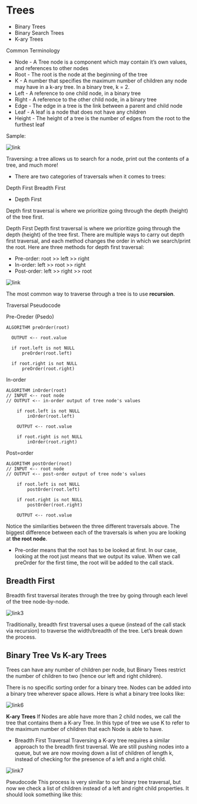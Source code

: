 # Trees 

- Binary Trees
- Binary Search Trees
- K-ary Trees

Common Terminology
- Node - A Tree node is a component which may contain it’s own values, and references to other nodes
- Root - The root is the node at the beginning of the tree
- K - A number that specifies the maximum number of children any node may have in a k-ary tree. In a binary tree, k = 2.
- Left - A reference to one child node, in a binary tree
- Right - A reference to the other child node, in a binary tree
- Edge - The edge in a tree is the link between a parent and child node
- Leaf - A leaf is a node that does not have any children
- Height - The height of a tree is the number of edges from the root to the furthest leaf

Sample:

![link](https://codefellows.github.io/common_curriculum/data_structures_and_algorithms/Code_401/class-15/resources/images/BinaryTree1.PNG)

Traversing: a tree allows us to search for a node, print out the contents of a tree, and much more!

- There are two categories of traversals when it comes to trees:

Depth First
Breadth First

- Depth First

Depth first traversal is where we prioritize going through the depth (height) of the tree first.

Depth First
Depth first traversal is where we prioritize going through the depth (height) of the tree first. There are multiple ways to carry out depth first traversal, and each method changes the order in which we search/print the root. Here are three methods for depth first traversal:

- Pre-order: root >> left >> right
- In-order: left >> root >> right
- Post-order: left >> right >> root

![link](https://codefellows.github.io/common_curriculum/data_structures_and_algorithms/Code_401/class-15/resources/images/tree-example.png)

The most common way to traverse through a tree is to use **recursion**.

Traversal Pseudocode

Pre-Oreder (Psedo)

```
ALGORITHM preOrder(root)

  OUTPUT <-- root.value

  if root.left is not NULL
      preOrder(root.left)

  if root.right is not NULL
      preOrder(root.right)
```

In-order

```
ALGORITHM inOrder(root)
// INPUT <-- root node
// OUTPUT <-- in-order output of tree node's values

    if root.left is not NULL
        inOrder(root.left)

    OUTPUT <-- root.value

    if root.right is not NULL
        inOrder(root.right)
```

Post=order

```
ALGORITHM postOrder(root)
// INPUT <-- root node
// OUTPUT <-- post-order output of tree node's values

    if root.left is not NULL
        postOrder(root.left)

    if root.right is not NULL
        postOrder(root.right)

    OUTPUT <-- root.value
```

Notice the similarities between the three different traversals above. The biggest difference between each of the traversals is when you are looking at **the root node**.

- Pre-order means that the root has to be looked at first. In our case, looking at the root just means that we output its value. When we call preOrder for the first time, the root will be added to the call stack.

## Breadth First

Breadth first traversal iterates through the tree by going through each level of the tree node-by-node.

![link3](https://codefellows.github.io/common_curriculum/data_structures_and_algorithms/Code_401/class-15/resources/images/tree-example.png)

Traditionally, breadth first traversal uses a queue (instead of the call stack via recursion) to traverse the width/breadth of the tree. Let’s break down the process.


## Binary Tree Vs K-ary Trees

 Trees can have any number of children per node, but Binary Trees restrict the number of children to two (hence our left and right children).

 There is no specific sorting order for a binary tree. Nodes can be added into a binary tree wherever space allows. Here is what a binary tree looks like:

 ![link6](https://codefellows.github.io/common_curriculum/data_structures_and_algorithms/Code_401/class-15/resources/images/BinaryTree2.PNG)

 **K-ary Trees**
If Nodes are able have more than 2 child nodes, we call the tree that contains them a K-ary Tree. In this type of tree we use K to refer to the maximum number of children that each Node is able to have.

- Breadth First Traversal
Traversing a K-ary tree requires a similar approach to the breadth first traversal. We are still pushing nodes into a queue, but we are now moving down a list of children of length k, instead of checking for the presence of a left and a right child.

![link7](https://codefellows.github.io/common_curriculum/data_structures_and_algorithms/Code_401/class-15/resources/images/KaryTree1.png)

Pseudocode
This process is very similar to our binary tree traversal, but now we check a list of children instead of a left and right child properties. It should look something like this:
